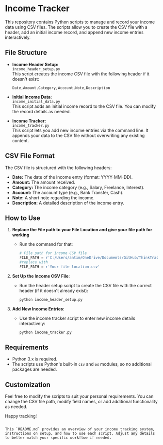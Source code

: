 
# Income Tracker

This repository contains Python scripts to manage and record your income data using CSV files. The scripts allow you to create the CSV file with a header, add an initial income record, and append new income entries interactively.

## File Structure

- **Income Header Setup:**  
  `income_header_setup.py`  
  This script creates the income CSV file with the following header if it doesn't exist:
  ```
  Date,Amount,Category,Account,Note,Description
  ```

- **Initial Income Data:**  
  `income_initial_data.py`  
  This script adds an initial income record to the CSV file. You can modify the record details as needed.

- **Income Tracker:**  
  `income_tracker.py`  
  This script lets you add new income entries via the command line. It appends your data to the CSV file without overwriting any existing content.

## CSV File Format

The CSV file is structured with the following headers:
- **Date:** The date of the income entry (format: YYYY-MM-DD).
- **Amount:** The amount received.
- **Category:** The income category (e.g., Salary, Freelance, Interest).
- **Account:** The account type (e.g., Bank Transfer, Cash).
- **Note:** A short note regarding the income.
- **Description:** A detailed description of the income entry.

## How to Use

1. **Replace the File path to your File Location and give your file path for working**
   - Run the command for that:
     ```python
     # File path for income CSV file
     FILE_PATH = r'C:/Users/antim/OneDrive/Documents/GitHub/ThinkTrack/budget/income/Income.csv'
     #replace with
     FILE_PATH = r'Your file location.csv'
      ```  

2. **Set Up the Income CSV File:**
   - Run the header setup script to create the CSV file with the correct header (if it doesn't already exist):
     ```bash
     python income_header_setup.py
     ```

3. **Add New Income Entries:**
   - Use the income tracker script to enter new income details interactively:
     ```bash
     python income_tracker.py
     ```

## Requirements

- Python 3.x is required.
- The scripts use Python's built-in `csv` and `os` modules, so no additional packages are needed.

## Customization

Feel free to modify the scripts to suit your personal requirements. You can change the CSV file path, modify field names, or add additional functionality as needed.

Happy tracking!
```

This `README.md` provides an overview of your income tracking system, instructions on setup, and how to use each script. Adjust any details to better match your specific workflow if needed.